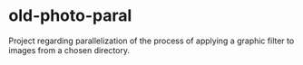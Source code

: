 # old-photo-paral
Project regarding parallelization of the process of applying a graphic filter to images from a chosen directory.
